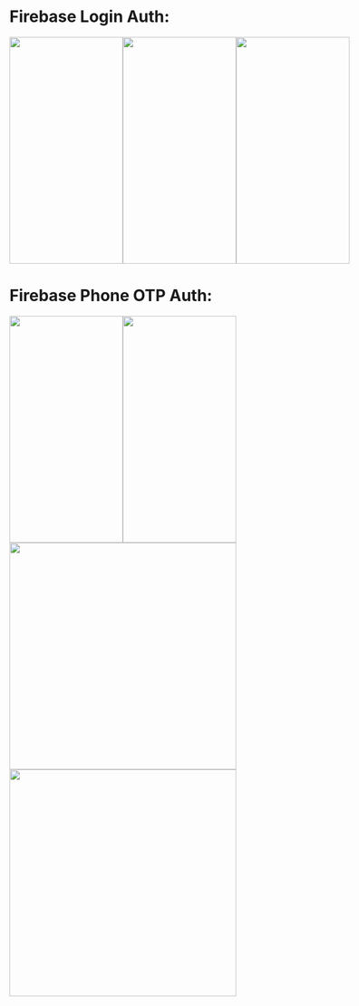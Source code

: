 # Firebase Login Auth:

<div style="display: flex; flex-direction: row;">
  <img src='https://github.com/prefonixs/Kotlin_21BCSE87/assets/138750805/abb85e61-d96f-4130-9a24-9f35b709f433' height=400 width=200>
  <img src='https://github.com/prefonixs/Kotlin_21BCSE87/assets/138750805/b8cb872d-1157-4066-a81f-38e6e22f7bf8' height=400 width=200>
  <img src='https://github.com/prefonixs/Kotlin_21BCSE87/assets/138750805/022a36d3-b9cf-42dd-ba92-1d78f2b0788d' height=400 width=200>
</div>

# Firebase Phone OTP Auth:

<div style="display: flex; flex-direction: column;">
  <div style="display: flex; flex-direction: row;">
      <img src='https://github.com/prefonixs/Kotlin_21BCSE87/assets/138750805/110619c9-bd27-4ccd-90c7-8929f234ada9' height=400 width=200>
      <img src='https://github.com/prefonixs/Kotlin_21BCSE87/assets/138750805/8c8b30fa-591b-4724-b83f-bf864b47e453' height=400 width=200>
  </div>
  <img src='https://github.com/prefonixs/Kotlin_21BCSE87/assets/138750805/4adce6b2-62c3-4f68-a9b8-11f2caeaec8c' width=400>
  <img src='https://github.com/prefonixs/Kotlin_21BCSE87/assets/138750805/23b7a50b-0c4f-424c-8f99-c5d55eebfc93' width=400>
</div>
